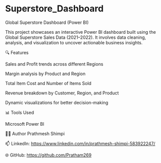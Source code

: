 # Superstore_Dashboard
Global Superstore Dashboard (Power BI)

This project showcases an interactive Power BI dashboard built using the Global Superstore Sales Data (2021–2022). It involves data cleaning, analysis, and visualization to uncover actionable business insights.

🔍 Features

Sales and Profit trends across different Regions

Margin analysis by Product and Region

Total Item Cost and Number of Items Sold

Revenue breakdown by Customer, Region, and Product

Dynamic visualizations for better decision-making

📊 Tools Used

Microsoft Power BI

🧑‍💻 Author
Prathmesh Shimpi

📫 LinkedIn: https://www.linkedin.com/in/prathmesh-shimpi-583922247/

🌐 GitHub: https://github.com/Pratham269
